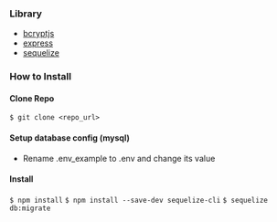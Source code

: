### Library

- [bcryptjs](https://www.npmjs.com/package/bcryptjs)
- [express](https://expressjs.com/)
- [sequelize](https://sequelize.org/docs/v6/)

### How to Install

#### Clone Repo
`$ git clone <repo_url>`

#### Setup database config (mysql)
- Rename .env_example to .env and change its value

#### Install
`$ npm install`
`$ npm install --save-dev sequelize-cli`
`$ sequelize db:migrate`





